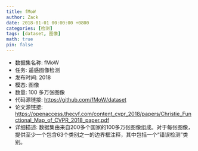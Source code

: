 ```yaml
---
title: fMoW
author: Zack
date: 2018-01-01 00:00:00 +0800
categories: [检测]
tags: [dataset, 图像]
math: true
pin: false
---
```

- 数据集名称: fMoW
- 任务: 遥感图像检测
- 发布时间: 2018
- 模态: 图像
- 数量: 100 多万张图像
- 代码源链接: https://github.com/fMoW/dataset
- 论文源链接: https://openaccess.thecvf.com/content_cvpr_2018/papers/Christie_Functional_Map_of_CVPR_2018_paper.pdf
- 详细描述: 数据集由来自200多个国家的100多万张图像组成。对于每张图像，提供至少一个包含63个类别之一的边界框注释，其中包括一个“错误检测”类别。

